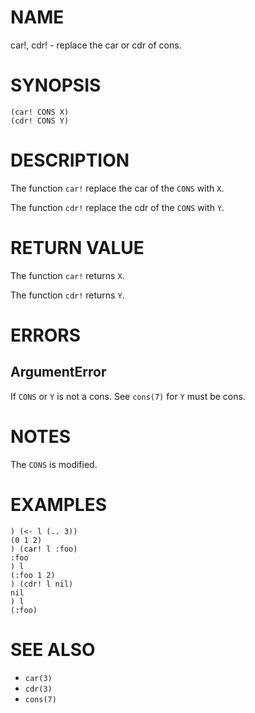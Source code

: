 # NAME
car!, cdr! - replace the car or cdr of cons.

# SYNOPSIS

    (car! CONS X)
    (cdr! CONS Y)

# DESCRIPTION
The function `car!` replace the car of the `CONS` with `X`.

The function `cdr!` replace the cdr of the `CONS` with `Y`.

# RETURN VALUE
The function `car!` returns `X`.

The function `cdr!` returns `Y`.

# ERRORS
## ArgumentError
If `CONS` or `Y` is not a cons. See `cons(7)` for `Y` must be cons.

# NOTES
The `CONS` is modified.

# EXAMPLES

    ) (<- l (.. 3))
    (0 1 2)
    ) (car! l :foo)
    :foo
    ) l
    (:foo 1 2)
    ) (cdr! l nil)
    nil
    ) l
    (:foo)

# SEE ALSO
- `car(3)`
- `cdr(3)`
- `cons(7)`
